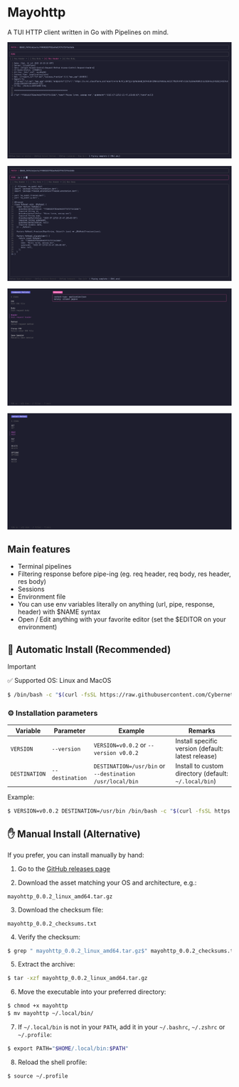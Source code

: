 # Mayohttp

A TUI HTTP client written in Go with Pipelines on mind.

![preview](./readme/preview.png "TUI Preview")

![piping](./readme/pipe_preview.png "Piping Preview")

![command pallete](./readme/command_pallete.png "Command Pallete")

![select method](./readme/select_method.png "Select Method")

## Main features

- Terminal pipelines
- Filtering response before pipe-ing (eg. req header, req body, res header, res body)
- Sessions
- Environment file
- You can use env variables literally on anything (url, pipe, response, header) with $NAME syntax
- Open / Edit anything with your favorite editor (set the $EDITOR on your environment)

## 🚀 Automatic Install (Recommended)
> [!IMPORTANT]  
> ✅ Supported OS: Linux and MacOS

```bash
$ /bin/bash -c "$(curl -fsSL https://raw.githubusercontent.com/Cybernetics354/mayohttp/main/.scripts/install-linux.sh)"
```

### ⚙️ Installation parameters
| Variable      | Parameter       | Example                                                  | Remarks                                               |
|---------------|-----------------|----------------------------------------------------------|-------------------------------------------------------|
| `VERSION`     | `--version`     | `VERSION=v0.0.2` or `--version v0.0.2`                   | Install specific version (default: latest release)    |
| `DESTINATION` | `--destination` | `DESTINATION=/usr/bin` or `--destination /usr/local/bin` | Install to custom directory (default: `~/.local/bin`) |

Example:
```bash
$ VERSION=v0.0.2 DESTINATION=/usr/bin /bin/bash -c "$(curl -fsSL https://raw.githubusercontent.com/Cybernetics354/mayohttp/main/.scripts/install-linux.sh)"
```

## ✋ Manual Install (Alternative)
If you prefer, you can install manually by hand:

1. Go to the [GitHub releases page](https://github.com/Cybernetics354/mayohttp/releases)

2. Download the asset matching your OS and architecture, e.g.:
```
mayohttp_0.0.2_linux_amd64.tar.gz
```

3. Download the checksum file:
```
mayohttp_0.0.2_checksums.txt
```

4. Verify the checksum:
```bash
$ grep " mayohttp_0.0.2_linux_amd64.tar.gz$" mayohttp_0.0.2_checksums.txt | sha256sum -c -
```

5. Extract the archive:
```bash
$ tar -xzf mayohttp_0.0.2_linux_amd64.tar.gz
```

6. Move the executable into your preferred directory:
```bash
$ chmod +x mayohttp
$ mv mayohttp ~/.local/bin/
```

7. If `~/.local/bin` is not in your `PATH`, add it in your `~/.bashrc`, `~/.zshrc` or `~/.profile`:
```bash
$ export PATH="$HOME/.local/bin:$PATH"
```

8. Reload the shell profile:
```bash
$ source ~/.profile
```
